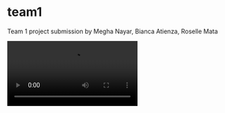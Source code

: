 # team1

Team 1 project submission by Megha Nayar, Bianca Atienza, Roselle Mata

![Our video](Team1Codeathon.mp4)
